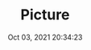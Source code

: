 ---
id: 88
title: Picture 
file-slug: picture
date: Oct 03, 2021 20:34:23
feature: false
category: icons
angle: dynamic
clay: https://3dicons.sgp1.cdn.digitaloceanspaces.com/v1/dynamic/clay/picture-dynamic-clay.png
gradient: https://3dicons.sgp1.cdn.digitaloceanspaces.com/v1/dynamic/gradient/picture-dynamic-gradient.png
color: https://3dicons.sgp1.cdn.digitaloceanspaces.com/v1/dynamic/color/picture-dynamic-color.png
premium: https://3dicons.sgp1.cdn.digitaloceanspaces.com/v1/dynamic/premium/picture-dynamic-premium.png
---